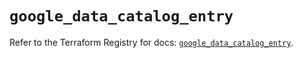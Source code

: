 # `google_data_catalog_entry`

Refer to the Terraform Registry for docs: [`google_data_catalog_entry`](https://registry.terraform.io/providers/hashicorp/google/6.43.0/docs/resources/data_catalog_entry).
